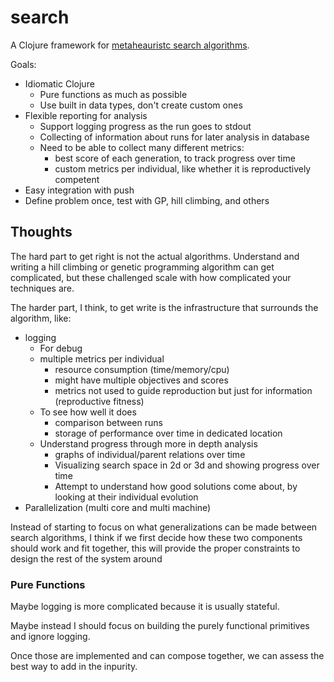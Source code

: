 # search

A Clojure framework for [metaheauristc search algorithms](https://en.wikipedia.org/wiki/Metaheuristic).

Goals:

* Idiomatic Clojure
  * Pure functions as much as possible
  * Use built in data types, don't create custom ones
* Flexible reporting for analysis
  * Support logging progress as the run goes to stdout
  * Collecting of information about runs for later analysis in database
  * Need to be able to collect many different metrics:
    * best score of each generation, to track progress over time
    * custom metrics per individual, like whether it is reproductively competent
* Easy integration with push
* Define problem once, test with GP, hill climbing, and others

## Thoughts

The hard part to get right is not the actual algorithms. Understand and writing
a hill climbing or genetic programming algorithm can get complicated, but
these challenged scale with how complicated your techniques are.

The harder part, I think, to get write is the infrastructure that surrounds
the algorithm, like:

* logging
  * For debug
  * multiple metrics per individual
    * resource consumption (time/memory/cpu)
    * might have multiple objectives and scores
    * metrics not used to guide reproduction but just for information
      (reproductive fitness)
  * To see how well it does
    * comparison between runs
    * storage of performance over time in dedicated location
  * Understand progress through more in depth analysis
    * graphs of individual/parent relations over time
    * Visualizing search space in 2d or 3d and showing progress over time
    * Attempt to understand how good solutions come about, by looking at their
      individual evolution
* Parallelization (multi core and multi machine)

Instead of starting to focus on what generalizations can be made between
search algorithms, I think if we first decide how these two components should
work and fit together, this will provide the proper constraints to design the
rest of the system around

### Pure Functions
Maybe logging is more complicated because it is usually stateful.

Maybe instead I should focus on building the purely functional primitives and ignore logging.

Once those are implemented and can compose together, we can assess the best way to add in the inpurity.
